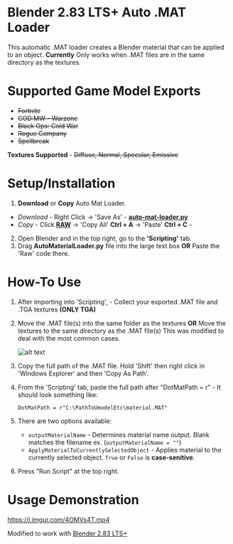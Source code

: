 # Blender 2.83 LTS+ Auto .MAT Loader

This automatic .MAT loader creates a Blender material that can be applied to an object.
**Currently** Only works when .MAT files are in the same directory as the textures.

# Supported Game Model Exports

* ~~Fortnite~~
* ~~COD:MW - Warzone~~
* ~~Black Ops: Cold War~~
* ~~Rogue Company~~
* ~~Spellbreak~~

**Textures Supported** - ~~Diffuse, Normal, Specular, Emissive~~

# Setup/Installation
1. **Download** or **Copy** Auto Mat Loader.
 - _Download_ - Right Click -> 'Save As' - **[auto-mat-loader.py](https://raw.githubusercontent.com/mr910/blender-auto-mat-loader/master/auto-mat-loader.py)** 
 - _Copy_ - Click **[RAW](https://raw.githubusercontent.com/mr910/blender-auto-mat-loader/master/auto-mat-loader.py)** -> 'Copy All' **Ctrl + A** -> 'Paste' **Ctrl + C** - 
2. Open Blender and in the top right, go to the **'Scripting'** tab.
3. Drag **AutoMaterialLoader.py** file into the large text box **OR** Paste the 'Raw' code there.

# How-To Use

1. After importing into 'Scripting', - Collect your exported .MAT file and .TGA textures **(ONLY TGA)**
2. Move the .MAT file(s) into the same folder as the textures **OR** Move the textures to the same directory as the .MAT file(s)
   This was modified to deal with the most common cases.
   
   ![alt text](https://i.imgur.com/msfkUP8.gif)

3. Copy the full path of the .MAT file. Hold 'Shift' then right click in 'Windows Explorer' and then 'Copy As Path'.
4. From the 'Scripting' tab, paste the full path after "DotMatPath = r" - It should look something like: 

   `DotMatPath = r"C:\PathToUmodelEtc\material.MAT"`
   
5. There are two options available:
   
   * `outputMaterialName` - Determines material name output. Blank matches the filename ex. (`outputMaterialName = ""`)
   * `ApplyMaterialToCurrentlySelectedObject` - Applies material to the currently selected object. `True` or `False` is __case-senitive__.
   
6. Press "Run Script" at the top right.

# Usage Demonstration

https://i.imgur.com/4OMVs4T.mp4

Modified to work with [Blender 2.83 LTS+](https://www.blender.org/download/lts/)
